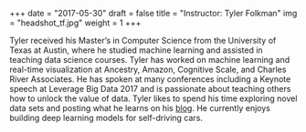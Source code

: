 +++
date = "2017-05-30"
draft = false
title = "Instructor: Tyler Folkman"
img = "headshot_tf.jpg"
weight = 1
+++

Tyler received his Master’s in Computer Science from the University of Texas at Austin, where he studied machine learning and assisted in teaching data science courses. Tyler has worked on machine learning and real-time visualization at Ancestry, Amazon, Cognitive Scale, and Charles River Associates. He has spoken at many conferences including a Keynote speech at Leverage Big Data 2017 and is passionate about teaching others how to unlock the value of data. Tyler likes to spend his time exploring novel data sets and posting what he learns on his [blog](http://www.learningwithdata.com/). He currently enjoys building deep learning models for self-driving cars.